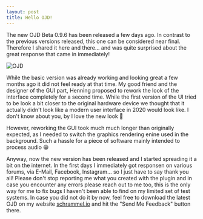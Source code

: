 ```yaml
---
layout: post
title: Hello OJD!
---
```


The new OJD Beta 0.9.6 has been released a few days ago. In contrast to the previous versions released, this one can be considered near final. Therefore I shared it here and there... and was quite surprised about the great response that came in immediately!

![OJD](https://schrammel.io/assets/images/header-hero.png)

While the basic version was already working and looking great a few months ago it did not feel ready at that time. My good friend and the designer of the GUI part, Henning proposed to rework the look of the interface completely for a second time. While the first version of the UI tried to be look a bit closer to the original hardware device we thought that it actually didn't look like a modern user interface in 2020 would look like. I don't know about you, by I love the new look 🤩

However, reworking the GUI took much much longer than originally expected, as I needed to switch the graphics rendering enine used in the background. Such a hassle for a piece of software mainly intended to process audio 😁 

Anyway, now the new version has been released and I started spreading it a bit on the internet. In the first days I immediately got responsen on various forums, via E-Mail, Facebook, Instagram... so I just have to say thank you all! Please don't stop reporting me what you created with the plugin and in case you encounter any errors please reach out to me too, this is the only way for me to fix bugs I haven't been able to find on my limited set of test systems. In case you did not do it by now, feel free to download the latest OJD on my website [schrammel.io](https://schrammel.io) and hit the "Send Me Feedback" button there.
